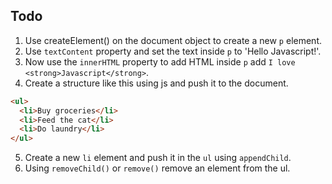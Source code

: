 ## Todo

1. Use createElement() on the document object to create a new `p` element.
2. Use `textContent` property and set the text inside `p` to 'Hello Javascript!'.
3. Now use the  `innerHTML` property to add HTML inside `p` add `I love <strong>Javascript</strong>`.
4. Create a structure like this using js and push it to the document.
```html
<ul>
  <li>Buy groceries</li>
  <li>Feed the cat</li>
  <li>Do laundry</li>
</ul>
```


5. Create a new `li` element and push it in the `ul` using `appendChild`.
6. Using `removeChild()` or `remove()` remove an element from the ul.
